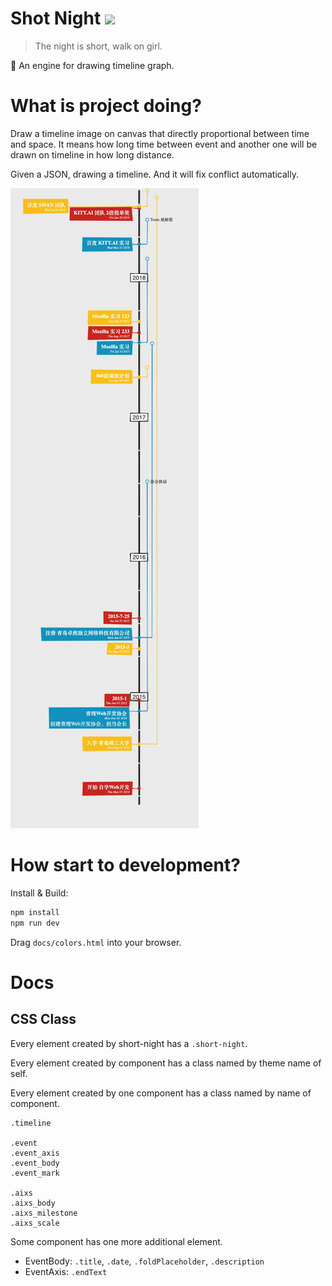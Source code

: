 # Shot Night <img src="https://api.travis-ci.org/FoXZilla/short-night.svg?branch=short-night-is-engine" />

> The night is short, walk on girl.

:deciduous_tree: An engine for drawing timeline graph.

# What is project doing?

Draw a timeline image on canvas that directly proportional between time and space. It means how long time between event and another one will be drawn on timeline in how long distance.

Given a JSON, drawing a timeline. And it will fix conflict automatically.

![](/.github/short-night-result.png)

# How start to development?

Install & Build:

```sh
npm install
npm run dev
```

Drag `docs/colors.html` into your browser.

# Docs

## CSS Class

Every element created by short-night has a `.short-night`.

Every element created by component has a class named by theme name of self.

Every element created by one component has a class named by name of component.

```
.timeline

.event
.event_axis
.event_body
.event_mark

.aixs
.aixs_body
.aixs_milestone
.aixs_scale
```

Some component has one more additional element.

- EventBody: `.title`, `.date`, `.foldPlaceholder`, `.description`
- EventAxis: `.endText`
 
